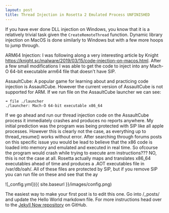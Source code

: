 ```yaml
---
layout: post
title: Thread Injection in Rosetta 2 Emulated Process UNFINISHED
---
```


If you have ever done DLL injection on Windows, you know that it is a relatively trivial task given the ```CreateRemoteThread``` function. Dynamic library injection on MacOS is done similarly to Windows but with a few more hoops to jump through.  

ARM64 Injection:
I was following along a very interesting article by Knight https://knight.sc/malware/2019/03/15/code-injection-on-macos.html. After a few small modifications I was able to get the code to inject into any Mach-O 64-bit executable arm64 file that doesn't have SIP.  

AssaultCube:
A popular game for learning about and practicing code injection is AssaultCube. However the current version of AssaultCube is not supported for ARM. If we run file on the AssaultCube launcher we can see: 
```
➜ file ./launcher
./launcher: Mach-O 64-bit executable x86_64
```
If we go ahead and run our thread injection code on the AssaultCube process it immediately crashes and produces no reports anywhere. My initial prediction was the program was being protected with SIP like all apple processes. However this is clearly not the case, as everything up to thread_resume() works without error. After searching through forums posts on this specific issue you would be lead to believe that the x86 code is loaded into memory and emulated and executed in real time. So ofcourse the program would crash while trying to execute arm instructions??? NO, this is not the case at all. Rosetta actually maps and translates x86_64 executables ahead of time and produces a .AOT executables file in /var/db/oah/. All of these files are protected by SIP, but if you remove SIP you can run file on these and see that the ay


![_config.yml]({{ site.baseurl }}/images/config.png)

The easiest way to make your first post is to edit this one. Go into /_posts/ and update the Hello World markdown file. For more instructions head over to the [Jekyll Now repository](https://github.com/barryclark/jekyll-now) on GitHub.
